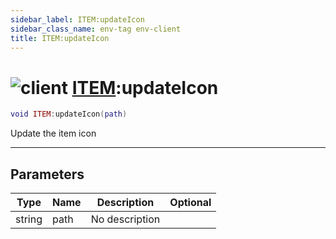 ```yaml
---
sidebar_label: ITEM:updateIcon
sidebar_class_name: env-tag env-client
title: ITEM:updateIcon
---
```


# <img src='/img/wiki/client.png' alt='client' data-tag='env-tag' /> [ITEM](../item/README.md):updateIcon

```lua
void ITEM:updateIcon(path)
```

Update the item icon<br/>

-----------------
## Parameters

| Type   | Name | Description | Optional |
| ------ | ---- | ----------- | -------: |
| string | path | No description |   |
